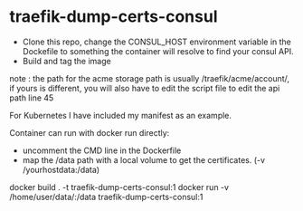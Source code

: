 # traefik-dump-certs-consul

- Clone this repo, change the CONSUL_HOST environment variable in the Dockefile to something the container will resolve to find your consul API.
- Build and tag the image

note : the path for the acme storage path is usually /traefik/acme/account/, if yours is different, you will also have to edit the script file to edit the api path line 45

For Kubernetes I have included my manifest as an example.

Container can run with docker run directly: 
  - uncomment the CMD line in the Dockerfile
  - map the /data path with a local volume to get the certificates. (-v /yourhostdata:/data)

docker build . -t traefik-dump-certs-consul:1
docker run -v /home/user/data/:/data traefik-dump-certs-consul:1


